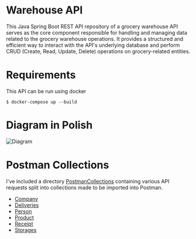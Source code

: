 # Warehouse API

This Java Spring Boot REST API repository of a grocery warehouse API serves as the core component responsible for handling and managing data related to the grocery warehouse operations. It provides a structured and efficient way to interact with the API's underlying database and perform CRUD (Create, Read, Update, Delete) operations on grocery-related entities.

# Requirements

This API can be run using docker

```console
$ docker-compose up --build
```

# Diagram in Polish

![Diagram](https://github.com/kawre/Warehouse-API/assets/69250723/6309ba12-f7b5-4826-bfe2-60b0e4f88aad)

# Postman Collections

I've included a directory [PostmanCollections](/PostmanCollections/) containing various API requests split into collections made to be imported into Postman.

- [Company](/PostmanCollections/Company.postman_collection.json)
- [Deliveries](/PostmanCollections/Deliveries.postman_collection.json)
- [Person](/PostmanCollections/Person.postman_collection.json)
- [Product](/PostmanCollections/Product.postman_collection.json)
- [Receipt](/PostmanCollections/Receipt.postman_collection.json)
- [Storages](/PostmanCollections/Storages.postman_collection.json)
